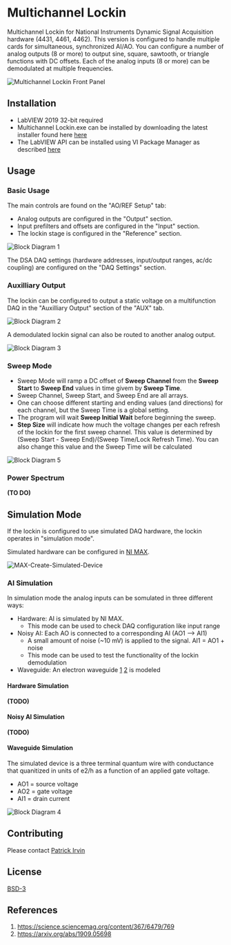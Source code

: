 # Multichannel Lockin

Multichannel Lockin for National Instruments Dynamic Signal Acquisition hardware (4431, 4461, 4462). This version is configured to handle multiple cards for simultaneous, synchronized AI/AO. You can configure a number of analog outputs (8 or more) to output sine, square, sawtooth, or triangle functions with DC offsets. Each of the analog inputs (8 or more) can be demodulated at multiple frequencies.

![Multichannel Lockin Front Panel](documentation/images/Lockin-Front-Panel.png)

## Installation
- LabVIEW 2019 32-bit required
- Multichannel Lockin.exe can be installed by downloading the latest installer found here [here](https://github.com/levylabpitt/Multichannel-Lockin/releases/latest)
- The LabVIEW API can be installed using VI Package Manager as described [here](https://levylabpitt.github.io/)

## Usage
### Basic Usage

The main controls are found on the "AO/REF Setup" tab:
- Analog outputs are configured in the "Output" section.
- Input prefilters and offsets are configured in the "Input" section.
- The lockin stage is configured in the "Reference" section.

![Block Diagram 1](documentation/images/Lockin-Block-Diagram-1.png)

The DSA DAQ settings (hardware addresses, input/output ranges, ac/dc coupling) are configured on the "DAQ Settings" section.

### Auxilliary Output

The lockin can be configured to output a static voltage on a multifunction DAQ in the "Auxilliary Output" section of the "AUX" tab. 

![Block Diagram 2](documentation/images/Lockin-Block-Diagram-2.png)

A demodulated lockin signal can also be routed to another analog output.

![Block Diagram 3](documentation/images/Lockin-Block-Diagram-3.png)

### Sweep Mode

- Sweep Mode will ramp a DC offset of **Sweep Channel** from the **Sweep Start** to **Sweep End** values in time givem by **Sweep Time**.
- Sweep Channel, Sweep Start, and Sweep End are all arrays.
- One can choose different starting and ending values (and directions) for each channel, but the Sweep Time is a global setting.
- The program will wait **Sweep Initial Wait** before beginning the sweep.
- **Step Size** will indicate how much the voltage changes per each refresh of the lockin for the first sweep channel. This value is determined by (Sweep Start - Sweep End)/(Sweep Time/Lock Refresh Time). You can also change this value and the Sweep Time will be calculated

![Block Diagram 5](documentation/images/Lockin-Block-Diagram-5.png)

### Power Spectrum

**(TO DO)**

## Simulation Mode

If the lockin is configured to use simulated DAQ hardware, the lockin operates in "simulation mode".

Simulated hardware can be configured in [NI MAX](http://www.ni.com/tutorial/3698/en/). 

![MAX-Create-Simulated-Device](documentation/images/MAX-Create-Simulated-Device.png)

### AI Simulation

In simulation mode the analog inputs can be somulated in three different ways:

- Hardware: AI is simulated by NI MAX.
  - This mode can be used to check DAQ configuration like input range
- Noisy AI: Each AO is connected to a corresponding AI (AO1 --> AI1)
  - A small amount of noise (~10 mV) is applied to the signal. AI1 = AO1 + noise
  - This mode can be used to test the functionality of the lockin demodulation
- Waveguide: An electron waveguide [1](#references) [2](#references) is modeled 

#### Hardware Simulation

**(TODO)**

#### Noisy AI Simulation

**(TODO)**

#### Waveguide Simulation
The simulated device is a three terminal quantum wire with conductance that quanitized in units of e2/h as a function of an applied gate voltage.

- AO1 = source voltage
- AO2 = gate voltage
- AI1 = drain current

![Block Diagram 4](documentation/images/Lockin-Block-Diagram-4.png)

## Contributing

Please contact [Patrick Irvin](https://github.com/ciozi137)

## License

[BSD-3](https://opensource.org/licenses/BSD-3-Clause)

## References

1. https://science.sciencemag.org/content/367/6479/769
2. https://arxiv.org/abs/1909.05698
